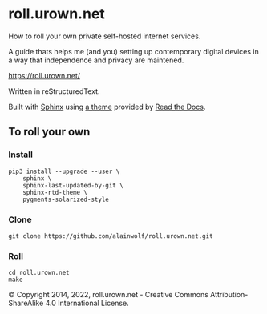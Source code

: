 # roll.urown.net

How to roll your own private self-hosted internet services.

A guide thats helps me (and you) setting up contemporary digital devices in a
way that independence and privacy are maintened.

<https://roll.urown.net/>

Written in reStructuredText.

Built with [Sphinx](http://www.sphinx-doc.org/en/master/) using [a theme](https://github.com/rtfd/sphinx_rtd_theme)
provided by [Read the Docs](https://readthedocs.org/).

## To roll your own

### Install

    pip3 install --upgrade --user \
        sphinx \
        sphinx-last-updated-by-git \
        sphinx-rtd-theme \
        pygments-solarized-style

### Clone

    git clone https://github.com/alainwolf/roll.urown.net.git

### Roll

    cd roll.urown.net
    make

© Copyright 2014, 2022, roll.urown.net - Creative Commons Attribution-ShareAlike 4.0 International License.
